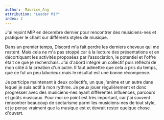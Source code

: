 ```yaml
---
author:  Maurice_Ang
attribution: "Leader MIP" 
index: 2
---
```

J'ai rejoint MIP en décembre dernier pour rencontrer des musiciens-nes et pratiquer le chant sur différents styles de musique.

Dans un premier temps, Discord m'a fait perdre les derniers cheveux qui me restent. Mais cela ne m'a pas stoppé car à la lecture des présentations et en décortiquant les activités proposées par l'association, le potentiel et l'offre était ce que je recherchais. J'ai d'abord intégré un collectif puis réfléchi de mon côté à la création d'un autre. Il faut admettre que cela a pris du temps, que ce fut un peu laborieux mais le résultat est une bonne récompense.

Je participe maintenant à deux collectifs, un que j'anime et un autre dans lequel je suis actif à mon rythme. Je peux jouer régulièrement et donc progresser avec des musiciens-nes ayant différentes influences, parcours et goûts musicaux. Pour moi ce point est très important, car j'ai souvent rencontrer beaucoup de sectarisme parmi les musiciens-nes de tout style, et je pense vraiment que la musique est et devrait rester quelque chose d'ouvert.

